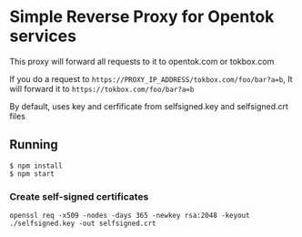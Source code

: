 # Simple Reverse Proxy for Opentok services

This proxy will forward all requests to it to opentok.com or tokbox.com

If you do a request to `https://PROXY_IP_ADDRESS/tokbox.com/foo/bar?a=b`, It will forward it to `https://tokbox.com/foo/bar?a=b`

By default, uses key and cerfificate from selfsigned.key and selfsigned.crt files

## Running

```
$ npm install
$ npm start
```

### Create self-signed certificates
```
openssl req -x509 -nodes -days 365 -newkey rsa:2048 -keyout ./selfsigned.key -out selfsigned.crt
```



